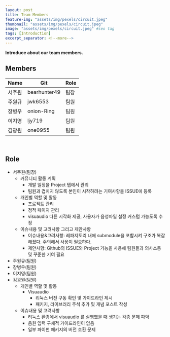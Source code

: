 ```yaml
---
layout: post
title: Team Members
feature-img: "assets/img/pexels/circuit.jpeg"
thumbnail: "assets/img/pexels/circuit.jpeg"
image: "assets/img/pexels/circuit.jpeg" #seo tag
tags: [Introduction]
excerpt_separator: <!--more-->
---
```


**Introduce about our team members.**
<br>
<!--more-->
## Members

Name  | Git | Role
------------- | ------------- | -------------
서주원  | bearhunter49 | 팀장
주원규 | jwk6553 | 팀원
장병우 | onion-Ring | 팀원
이지영 | ljy719 | 팀원
김광원 | one0955 | 팀원

<br>
    

## Role

- 서주원(팀장)
    - 커뮤니티 활동 계획
        - 개발 일정을 Project 탭에서 관리
        - 팀원과 겹치지 않도록 본인이 시작하려는 기여사항을 ISSUE에 등록
    - 개인별 역할 및 활동
        - 프로젝트 관리
        - 정적 페이지 관리
        - visuaudio 다른 시각화 제공, 사용자가 음성파일 설정 커스텀 가능도록 수정
    - 이슈내용 및 고려사항 그리고 제안사항
        - 이슈내용&고려사항: 레파지토리 내에 submodule을 포함시켜 구조가 복잡해졌다. 주의해서 사용이 필요하다.
        - 제안사항: Github의 ISSUE와 Project 기능을 사용해 팀원들과 의사소통 및 꾸준한 기여 필요
- 주원규(팀원)
- 장병우(팀원) 
- 이지영(팀원) 
- 김광원(팀원)
    - 개인별 역할 및 활동
        - Visuaudio 
            - 리눅스 버전 구동 확인 및 가이드라인 제시
            - 패키지, 라이브러리 주석 추가 및 개념 포스트 작성
     - 이슈내용 및 고려사항
        - 리눅스 환경에서 visuaudio 를 실행했을 때 생기는 각종 문제 파악
        - 음원 입력 구체적 가이드라인이 없음
        - 일부 파이썬 패키지의 버전 호환 문제

